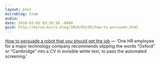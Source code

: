 ```yaml
---
layout: post
microblog: true
audio: 
date: 2018-03-05 03:38:58 -0400
guid: http://kerim.micro.blog/2018/03/05/how-to-persuade.html
---
```

[How to persuade a robot that you should get the job](https://www.theguardian.com/technology/2018/mar/04/robots-screen-candidates-for-jobs-artificial-intelligence?CMP=twt_gu) — ‘One HR employee for a major technology company recommends slipping the words “Oxford” or “Cambridge” into a CV in invisible white text, to pass the automated screening.’
